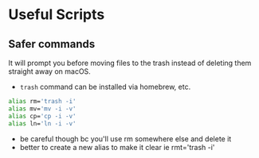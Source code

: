 # Useful Scripts

## Safer commands

It will prompt you before moving files to the trash instead of deleting them straight away on macOS.
- `trash` command can be installed via homebrew, etc.

```sh
alias rm='trash -i'
alias mv='mv -i -v'
alias cp='cp -i -v'
alias ln='ln -i -v'
```

- be careful though bc you'll use rm somewhere else and delete it
- better to create a new alias to make it clear ie rmt='trash -i'
